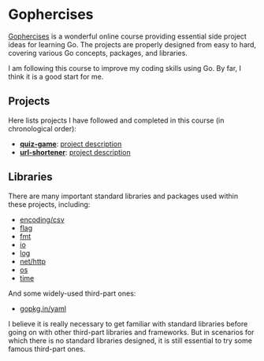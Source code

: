 # Gophercises

[Gophercises](https://gophercises.com/) is a wonderful online course providing essential side project ideas for learning Go. 
The projects are properly designed from easy to hard, covering various Go concepts, packages, and libraries.

I am following this course to improve my coding skills using Go. By far, I think it is a good start for me.

## Projects

Here lists projects I have followed and completed in this course (in chronological order):

- [**quiz-game**](quiz-game): [project description](https://github.com/gophercises/quiz)
- [**url-shortener**](url-shortener): [project description](https://github.com/gophercises/urlshort)

## Libraries

There are many important standard libraries and packages used within these projects, including:

- [encoding/csv](https://pkg.go.dev/encoding/csv)
- [flag](https://pkg.go.dev/flag)
- [fmt](https://pkg.go.dev/fmt)
- [io](https://pkg.go.dev/io)
- [log](https://pkg.go.dev/log)
- [net/http](https://pkg.go.dev/net/http)
- [os](https://pkg.go.dev/os)
- [time](https://pkg.go.dev/time)

And some widely-used third-part ones:

- [gopkg.in/yaml](https://pkg.go.dev/gopkg.in/yaml.v3)

I believe it is really necessary to get familiar with standard libraries before going on with other third-part libraries and frameworks.
But in scenarios for which there is no standard libraries designed, it is still essential to try some famous third-part ones.
